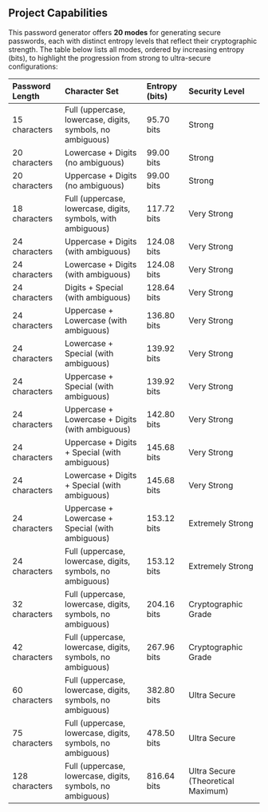 ## Project Capabilities

This password generator offers **20 modes** for generating secure passwords, each with distinct entropy levels that reflect their cryptographic strength. The table below lists all modes, ordered by increasing entropy (bits), to highlight the progression from strong to ultra-secure configurations:

| Password Length | Character Set                              | Entropy (bits) | Security Level          |
|:----------------|:-------------------------------------------|:---------------|:------------------------|
| 15 characters   | Full (uppercase, lowercase, digits, symbols, no ambiguous) | 95.70 bits  | Strong                  |
| 20 characters   | Lowercase + Digits (no ambiguous)          | 99.00 bits  | Strong                  |
| 20 characters   | Uppercase + Digits (no ambiguous)          | 99.00 bits  | Strong                  |
| 18 characters   | Full (uppercase, lowercase, digits, symbols, with ambiguous) | 117.72 bits | Very Strong             |
| 24 characters   | Uppercase + Digits (with ambiguous)        | 124.08 bits | Very Strong             |
| 24 characters   | Lowercase + Digits (with ambiguous)        | 124.08 bits | Very Strong             |
| 24 characters   | Digits + Special (with ambiguous)          | 128.64 bits | Very Strong             |
| 24 characters   | Uppercase + Lowercase (with ambiguous)     | 136.80 bits | Very Strong             |
| 24 characters   | Lowercase + Special (with ambiguous)       | 139.92 bits | Very Strong             |
| 24 characters   | Uppercase + Special (with ambiguous)       | 139.92 bits | Very Strong             |
| 24 characters   | Uppercase + Lowercase + Digits (with ambiguous) | 142.80 bits | Very Strong             |
| 24 characters   | Uppercase + Digits + Special (with ambiguous) | 145.68 bits | Very Strong             |
| 24 characters   | Lowercase + Digits + Special (with ambiguous) | 145.68 bits | Very Strong             |
| 24 characters   | Uppercase + Lowercase + Special (with ambiguous) | 153.12 bits | Extremely Strong        |
| 24 characters   | Full (uppercase, lowercase, digits, symbols, no ambiguous) | 153.12 bits | Extremely Strong        |
| 32 characters   | Full (uppercase, lowercase, digits, symbols, no ambiguous) | 204.16 bits | Cryptographic Grade     |
| 42 characters   | Full (uppercase, lowercase, digits, symbols, no ambiguous) | 267.96 bits | Cryptographic Grade     |
| 60 characters   | Full (uppercase, lowercase, digits, symbols, no ambiguous) | 382.80 bits | Ultra Secure            |
| 75 characters   | Full (uppercase, lowercase, digits, symbols, no ambiguous) | 478.50 bits | Ultra Secure            |
| 128 characters  | Full (uppercase, lowercase, digits, symbols, no ambiguous) | 816.64 bits | Ultra Secure (Theoretical Maximum) |